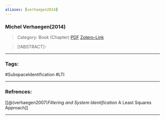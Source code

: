 ```yaml
---
aliases: [verhaegen2014]
---
```


### Michel Verhaegen(2014)

>Category: Book (Chapter)
>[PDF](verhaegen2014.pdf)
>[Zotero-Link](zotero://select/items/@verhaegen2014)

>[!ABSTRACT]-
>

---

### Tags:
#SubspaceIdentification #LTI

---
### Refrences:

[[@(verhaegen2007)_Filtering and System Identification_ A Least Squares Approach]]

---

